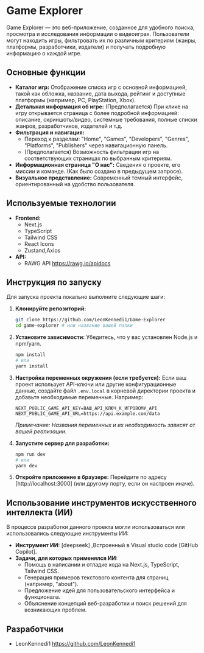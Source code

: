 # Game Explorer

Game Explorer — это веб-приложение, созданное для удобного поиска, просмотра и исследования информации о видеоиграх. Пользователи могут находить игры, фильтровать их по различным критериям (жанры, платформы, разработчики, издатели) и получать подробную информацию о каждой игре.

## Основные функции

- **Каталог игр:** Отображение списка игр с основной информацией, такой как обложка, название, дата выхода, рейтинг и доступные платформы (например, PC, PlayStation, Xbox).
- **Детальная информация об игре:** (Предполагается) При клике на игру открывается страница с более подробной информацией: описание, скриншоты/видео, системные требования, полные списки жанров, разработчиков, издателей и т.д.
- **Фильтрация и навигация:**
  - Переход к разделам: "Home", "Games", "Developers", "Genres", "Platforms", "Publishers" через навигационную панель.
  - (Предполагается) Возможность фильтрации игр на соответствующих страницах по выбранным критериям.
- **Информационная страница "О нас":** Сведения о проекте, его миссии и команде. (Как было создано в предыдущем запросе).
- **Визуальное представление:** Современный темный интерфейс, ориентированный на удобство пользователя.

## Используемые технологии

- **Frontend:**
  - Next.js
  - TypeScript
  - Tailwind CSS
  - React Icons
  - Zustand,Axios
- **API:**
  - RAWG API
    https://rawg.io/apidocs

## Инструкция по запуску

Для запуска проекта локально выполните следующие шаги:

1.  **Клонируйте репозиторий:**

    ```bash
    git clone https://github.com/LeonKennedi1/Game-Explorer
    cd game-explorer # или название вашей папки
    ```

2.  **Установите зависимости:**
    Убедитесь, что у вас установлен Node.js и npm/yarn.

    ```bash
    npm install
    # или
    yarn install
    ```

3.  **Настройка переменных окружения (если требуется):**
    Если ваш проект использует API-ключи или другие конфигурационные данные, создайте файл `.env.local` в корневой директории проекта и добавьте необходимые переменные. Например:

    ```env
    NEXT_PUBLIC_GAME_API_KEY=ВАШ_API_КЛЮЧ_К_ИГРОВОМУ_API
    NEXT_PUBLIC_GAME_API_URL=https://api.example.com/data
    ```

    _Примечание: Названия переменных и их необходимость зависят от вашей реализации._

4.  **Запустите сервер для разработки:**

    ```bash
    npm run dev
    # или
    yarn dev
    ```

5.  **Откройте приложение в браузере:**
    Перейдите по адресу [http://localhost:3000] (или другому порту, если он настроен иначе).

## Использование инструментов искусственного интеллекта (ИИ)

В процессе разработки данного проекта могли использоваться или использовались следующие инструменты ИИ:

- **Инструмент ИИ:** [deepseek] ,Встроенный в Visual studio code [GitHub Copilot].
- **Задачи, для которых применялся ИИ:**
  - Помощь в написании и отладке кода на Next.js, TypeScript, Tailwind CSS.
  - Генерация примеров текстового контента для страниц (например, "about").
  - Предложение идей для пользовательского интерфейса и функционала.
  - Объяснение концепций веб-разработки и поиск решений для возникающих проблем.

## Разработчики

- LeonKennedi1 https://github.com/LeonKennedi1
